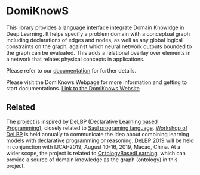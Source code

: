 # DomiKnowS

This library provides a language interface integrate Domain Knowldge in Deep Learning. It helps specify a problem domain with a conceptual graph including declarations of edges and nodes, as well as any global logical constraints on the graph, against which neural network outputs bounded to the graph can be evaluated.
This adds a relational overlay over elements in a network that relates physical concepts in applications.

Please refer to our [documentation](docs) for further details.

Please visit the DomiKnows Webpage for more information and getting to start documentations. 
[Link to the DomiKnows Website](https://hlr.github.io/domiknows-nlp/)

## Related

The project is inspired by [DeLBP (Declarative Learning based Programming)](http://www.cs.tulane.edu/~pkordjam/delbp.htm),
closely related to [Saul programing language](https://github.com/HLR/HetSaul).
[Workshop of DeLBP](http://delbp.github.io/) is held annually to communicate the idea about combining learning models with declarative programming or reasoning.
[DeLBP 2019](http://delbp.github.io/) will be held in conjunction with IJCAI-2019, August 10-16, 2019, Macao, China.
At a wider scope, the project is related to [OntologyBasedLearning](https://github.com/HLR/OntologyBasedLearning), which can provide a source of domain knowledge as the graph (ontology) in this project.
